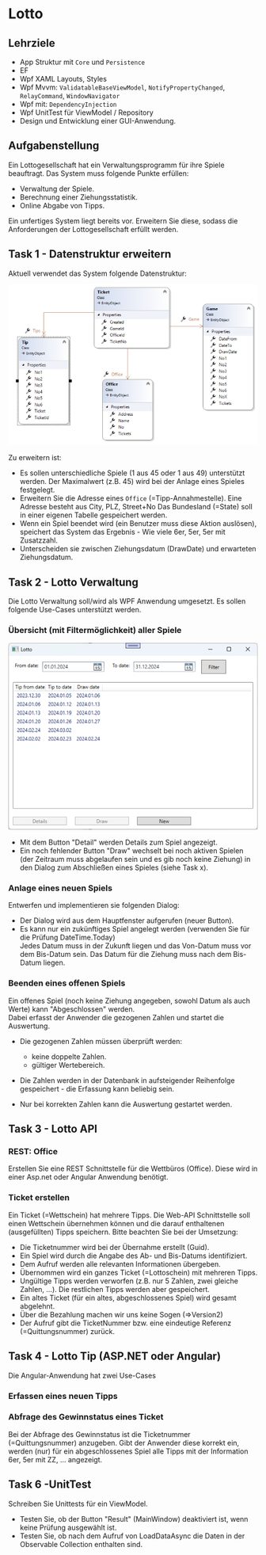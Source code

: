 # Lotto

## Lehrziele

- App Struktur mit `Core` und `Persistence`  
- EF
- Wpf XAML Layouts, Styles
- Wpf Mvvm: `ValidatableBaseViewModel`, `NotifyPropertyChanged`, `RelayCommand`, `WindowNavigator`
- Wpf mit: `DependencyInjection`  
- Wpf UnitTest für ViewModel / Repository
- Design und Entwicklung einer GUI-Anwendung.

## Aufgabenstellung

Ein Lottogesellschaft hat ein Verwaltungsprogramm für ihre Spiele beauftragt.
Das System muss folgende Punkte erfüllen:

* Verwaltung der Spiele.  
* Berechnung einer Ziehungsstatistik.
* Online Abgabe von Tipps.

Ein unfertiges System liegt bereits vor. Erweitern Sie diese, sodass die Anforderungen der Lottogesellschaft erfüllt werden.

## Task 1 - Datenstruktur erweitern

Aktuell verwendet das System folgende Datenstruktur:

<img src="./Images/entities.png">

Zu erweitern ist:

* Es sollen unterschiedliche Spiele (1 aus 45 oder 1 aus 49) unterstützt werden. Der Maximalwert (z.B. 45) wird bei der Anlage eines Spieles festgelegt.
* Erweitern Sie die Adresse eines `Office` (=Tipp-Annahmestelle).
  Eine Adresse besteht aus City, PLZ, Street+No
  Das Bundesland (=State) soll in einer eigenen Tabelle gespeichert werden.
* Wenn ein Spiel beendet wird (ein Benutzer muss diese Aktion auslösen), speichert das System das Ergebnis - Wie viele 6er, 5er, 5er mit Zusatzzahl.  
* Unterscheiden sie zwischen Ziehungsdatum (DrawDate) und erwarteten Ziehungsdatum.  

## Task 2 - Lotto Verwaltung

Die Lotto Verwaltung soll/wird als WPF Anwendung umgesetzt.
Es sollen folgende Use-Cases unterstützt werden.

### Übersicht (mit Filtermöglichkeit) aller Spiele  

<img src="./Images/MainWindow.png">

* Mit dem Button "Detail" werden Details zum Spiel angezeigt.
* Ein noch fehlender Button "Draw" wechselt bei noch aktiven Spielen (der Zeitraum muss abgelaufen sein und es gib noch keine Ziehung) in den Dialog zum Abschließen eines Spieles (siehe Task x).  

### Anlage eines neuen Spiels

Entwerfen und implementieren sie folgenden Dialog:

* Der Dialog wird aus dem Hauptfenster aufgerufen (neuer Button).
* Es kann nur ein zukünftiges Spiel angelegt werden (verwenden Sie für die Prüfung DateTime.Today)  
  Jedes Datum muss in der Zukunft liegen und das Von-Datum muss vor dem Bis-Datum sein. Das Datum für die Ziehung muss nach dem Bis-Datum liegen.  

### Beenden eines offenen Spiels

Ein offenes Spiel (noch keine Ziehung angegeben, sowohl Datum als auch Werte) kann "Abgeschlossen" werden.  
Dabei erfasst der Anwender die gezogenen Zahlen und startet die Auswertung.

* Die gezogenen Zahlen müssen überprüft werden:
  * keine doppelte Zahlen.
  * gültiger Wertebereich.

* Die Zahlen werden in der Datenbank in aufsteigender Reihenfolge gespeichert - die Erfassung kann beliebig sein.

* Nur bei korrekten Zahlen kann die Auswertung gestartet werden.  

## Task 3 - Lotto API

### REST: Office

Erstellen Sie eine REST Schnittstelle für die Wettbüros (Office).
Diese wird in einer Asp.net oder Angular Anwendung benötigt.

### Ticket erstellen

Ein Ticket (=Wettschein) hat mehrere Tipps. Die Web-API Schnittstelle soll einen Wettschein übernehmen können und die darauf enthaltenen (ausgefüllten) Tipps speichern. Bitte beachten Sie bei der Umsetzung:

* Die Ticketnummer wird bei der Übernahme erstellt (Guid).  
* Ein Spiel wird durch die Angabe des Ab- und Bis-Datums identifiziert.  
* Dem Aufruf werden alle relevanten Informationen übergeben.  
* Übernommen wird ein ganzes Ticket (=Lottoschein) mit mehreren Tipps.
* Ungültige Tipps werden verworfen (z.B. nur 5 Zahlen, zwei gleiche Zahlen, ...).
  Die restlichen Tipps werden aber gespeichert.
* Ein altes Ticket (für ein altes, abgeschlossenes Spiel) wird gesamt abgelehnt.
* Über die Bezahlung machen wir uns keine Sogen (=>Version2)
* Der Aufruf gibt die TicketNummer bzw. eine eindeutige Referenz  (=Quittungsnummer) zurück.


## Task 4 - Lotto Tip (ASP.NET oder Angular)

Die Angular-Anwendung hat zwei Use-Cases

### Erfassen eines neuen Tipps

### Abfrage des Gewinnstatus eines Ticket

Bei der Abfrage des Gewinnstatus ist die Ticketnummer (=Quittungsnummer) anzugeben.
Gibt der Anwender diese korrekt ein, werden (nur) für ein abgeschlossenes Spiel alle Tipps mit der Information 6er, 5er mit ZZ, ... angezeigt.  

## Task 6 -UnitTest

Schreiben Sie Unittests für ein ViewModel.

* Testen Sie, ob der Button "Result" (MainWindow) deaktiviert ist, wenn keine Prüfung ausgewählt ist.
* Testen Sie, ob nach dem Aufruf von LoadDataAsync die Daten in der Observable Collection enthalten sind.
